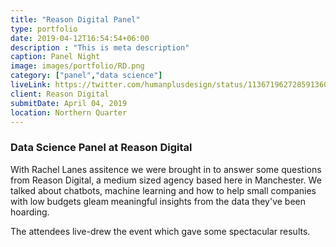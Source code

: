 ```yaml
---
title: "Reason Digital Panel"
type: portfolio
date: 2019-04-12T16:54:54+06:00
description : "This is meta description"
caption: Panel Night
image: images/portfolio/RD.png
category: ["panel","data science"]
liveLink: https://twitter.com/humanplusdesign/status/1136719627285913600
client: Reason Digital
submitDate: April 04, 2019
location: Northern Quarter
---
```

### Data Science Panel at Reason Digital
With Rachel Lanes assitence we were brought in to answer some questions from Reason Digital, a medium sized agency based here in Manchester. We talked about chatbots, machine learning and how to help small companies with low budgets gleam meaningful insights from the data they've been hoarding.

The attendees live-drew the event which gave some spectacular results.